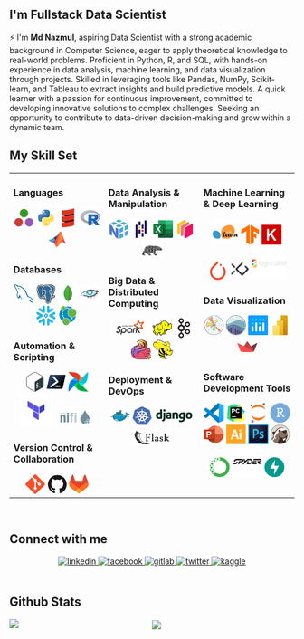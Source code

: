 ## I'm Fullstack Data Scientist

⚡ I'm **Md Nazmul**, aspiring Data Scientist with a strong academic background in Computer Science, eager to apply theoretical knowledge to real-world problems. Proficient in Python, R, and SQL, with hands-on experience in data analysis, machine learning, and data visualization through projects. Skilled in leveraging tools like Pandas, NumPy, Scikit-learn, and Tableau to extract insights and build predictive models. A quick learner with a passion for continuous improvement, committed to developing innovative solutions to complex challenges. Seeking an opportunity to contribute to data-driven decision-making and grow within a dynamic team.





## My Skill Set  
<table><tr><td valign="top" width="33%">

### Languages  
<div align="center">  
  <span><img title="Julia" alt="Julia icon " height="35px" src="./img/julia.svg">
  <img title="Python" alt="Python icon " height="35px" src="./img/python.svg">
  <img title="Scala" alt="Scala icon " height="35px" src="./img/scala.svg">
  <img title="R" alt="R icon " height="35px" src="./img/r.svg">
  <img title="Matlab" alt="Matlab icon " height="35px" src="./img/matlab.svg">
  </span>
</div>  



### Databases  
<div align="center">  
  <span><img title="MySQL" alt="MySQL icon " height="35px" src="./img/mysql.svg">
  <img title="PostgresSQL" alt="PostgresSQL icon " height="35px" src="./img/postgressql.svg">
  <img title="MongoDB" alt="MongoDB icon " height="35px" src="./img/mongodb.svg">
  <img title="Cassandra" alt="Cassandra icon " height="35px" src="./img/cassandra.svg">
  <img title="SnowFlake" alt="SnowFlake icon " height="35px" src="./img/snowflake.svg">
  <img title="Neo4j" alt="Neo4j icon " height="35px" src="./img/neo4j.svg">
</div>  



### Automation & Scripting  
<div align="center">  
  <img title="Bash" alt="Bash icon " height="35px" src="./img/bash.svg">
  <img title="PowerShell" alt="PowerShell icon " height="35px" src="./img/powershell.svg">
  <img title="Apache Airflow" alt="Apache Airflow icon " height="35px" src="./img/apacheairflow.svg">
  <img title="Terraform" alt="Terraform icon " height="60px" src="./img/terraform.svg">
  <img title="Apache NiFi" alt="Apache NiFi icon " height="35px" src="./img/apachenifi.svg">
</div>  



### Version Control & Collaboration  
<div align="center">  
  <img title="Git" alt="Git icon " height="35px" src="./img/git.svg">
  <img title="GitHub" alt="GitHub icon " height="35px" src="./img/gitHub.svg">
  <img title="GitLab" alt="GitLab icon " height="35px" src="./img/gitLab.svg">
</div>

</td><td valign="top" width="33%">



### Data Analysis & Manipulation  
<div align="center">  
  <span><img title="Numpy" alt="Numpy icon " height="35px" src="./img/numpy.svg">
  <img title="Pandas" alt="Pandas icon " height="35px" src="./img/pandas.svg">
  <img title="Excel" alt="Excel icon " height="35px" src="./img/excel.svg">
  <img title="Dask" alt="Dask icon " height="35px" src="./img/dask.svg">
  <img title="Polars" alt="Polars icon " height="35px" src="./img/polars.svg">
  </span>
</div>  



### Big Data & Distributed Computing  
<div align="center">  
  <img title="Apache Spark" alt="Apache Spark icon " height="35px" src="./img/apachespark.svg">
  <img title="Apache Hadoop" alt="Apache Hadoop icon " height="35px" src="./img/apachehadoop.svg">
  <img title="Apache Kafka" alt="Apache Kafka icon " height="35px" src="./img/apachekafka.svg">
  <img title="Apache Flink" alt="Apache Flink icon " height="35px" src="./img/flink.svg">
  <img title="Apache Hive" alt="Apache Hive icon " height="35px" src="./img/apachehive.svg">
</div>  



### Deployment & DevOps  
<div align="center">  
  <img title="Docker" alt="Docker icon " height="35px" src="./img/docker.svg">
  <img title="Kubernetes" alt="Kubernetes icon " height="35px" src="./img/kubernetes.svg">
  <img title="Django" alt="Django icon " height="35px" src="./img/django.svg">
  <img title="Flask" alt="Flask icon " height="35px" src="./img/flask.svg">
</div>  


</td><td valign="top" width="33%">



### Machine Learning  & Deep Learning  
<div align="center">  
  <img title="Scikit-Learn" alt="Scikit-Learn icon " height="45px" src="./img/scikitlearn.svg">
  <img title="TensorFlow" alt="TensorFlow icon " height="35px" src="./img/tensorflow.svg">
  <img title="Keras" alt="Keras icon " height="35px" src="./img/keras.svg">
  <img title="PyTorch" alt="PyTorch icon " height="35px" src="./img/pytorch.svg">
  <img title="XGBoost" alt="XGBoost icon " height="35px" src="./img/xgboost.svg">
  <img title="LightGBM" alt="LightGBM icon " height="60px" src="./img/lightgbm.svg">
</div>  



### Data Visualization  
<div align="center">  
  <img title="Matplotlib" alt="Matplotlib icon " height="35px" src="./img/matplotlib.svg">
  <img title="Seaborn" alt="Seaborn icon " height="35px" src="./img/seaborn.svg">
  <img title="Plotly" alt="Plotly icon " height="35px" src="./img/plotly.svg">
  <img title="Power BI" alt="Power BI icon " height="35px" src="./img/powerbi.svg">
  <img title="Streamlit" alt="Streamlit icon " height="35px" src="./img/streamlit.svg">
</div>  



### Software Development Tools
<div align="center">  
  <img title="Visual Studio Code" alt="Visual Studio Code icon " height="35px" src="./img/visualstudiocode.svg">
  <img title="PyCharm" alt="PyCharm icon " height="35px" src="./img/pycharm.svg">
  <img title="Jupyter Notebook" alt="Jupyter Notebook icon " height="35px" src="./img/jupyter.svg">
  <img title="RStudio" alt="RStudio icon " height="35px" src="./img/rstudio.svg">
  <img title="PowerPoint" alt="PowerPoint icon " height="35px" src="./img/powerpoint.svg">
  <img title="Adobe Illustrator" alt="Adobe Illustrator icon " height="35px" src="./img/adobeillustrator.svg">
  <img title="Adobe Photoshop" alt="Adobe Photoshop icon " height="35px" src="./img/photoshop.svg">
  <img title="DBeaver" alt="DBeaver icon " height="35px" src="./img/dbeaver.svg">
  <img title="Anaconda" alt="Anaconda icon " height="35px" src="./img/anaconda.svg">
  <img title="Sypder" alt="Sypder icon " height="55px" src="./img/spyder.svg">
  <img title="FastApi" alt="FastApi icon " height="35px" src="./img/fastapi.svg">
</div>

</td></tr></table>  

<br/>  


## Connect with me  
<div align="center">
<a href="https://linkedin.com/in/nazmulhasannihal" target="_blank">
<img src=https://img.shields.io/badge/linkedin-%231E77B5.svg?&style=for-the-badge&logo=linkedin&logoColor=white alt=linkedin style="margin-bottom: 5px;" />
</a>
<a href="https://www.facebook.com/8lack.rabbit" target="_blank">
<img src=https://img.shields.io/badge/facebook-%232E87FB.svg?&style=for-the-badge&logo=facebook&logoColor=white alt=facebook style="margin-bottom: 5px;" />
</a>
<a href="https://gitlab.com/NazmulHasanNihal" target="_blank">
<img src=https://img.shields.io/badge/gitlab-330F63.svg?&style=for-the-badge&logo=gitlab&logoColor=white alt=gitlab style="margin-bottom: 5px;" />
</a>
<a href="https://twitter.com/nazmulhas363" target="_blank">
<img src=https://img.shields.io/badge/twitter-%2300acee.svg?&style=for-the-badge&logo=twitter&logoColor=white alt=twitter style="margin-bottom: 5px;" />
</a>
<a href="https://www.kaggle.com/nazmulhasannihal" target="_blank">
<img src=https://img.shields.io/badge/kaggle-%2344BAE8.svg?&style=for-the-badge&logo=kaggle&logoColor=white alt=kaggle style="margin-bottom: 5px;" />
</a>  
</div>  
  

<br/>  


## Github Stats  
<img src="https://github-readme-stats.vercel.app/api?username=NazmulHasanNihal&show_icons=true&count_private=true&hide_border=true" align="left" />  

<div align="center"><img src="https://github-readme-stats.vercel.app/api/top-langs/?username=NazmulHasanNihal&hide_border=true&layout=compact" align="center" /></div>
<br />